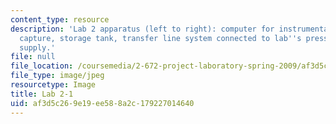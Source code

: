 ```yaml
---
content_type: resource
description: 'Lab 2 apparatus (left to right): computer for instrumentation and data
  capture, storage tank, transfer line system connected to lab''s pressurized air
  supply.'
file: null
file_location: /coursemedia/2-672-project-laboratory-spring-2009/af3d5c269e19ee588a2c179227014640_lab2-1.jpg
file_type: image/jpeg
resourcetype: Image
title: Lab 2-1
uid: af3d5c26-9e19-ee58-8a2c-179227014640
---
```

